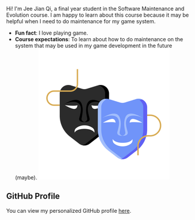 Hi! I'm Jee Jian Qi, a final year student in the Software Maintenance
and Evolution course. I am happy to learn about this course because it may be helpful when I need to do maintenance for my game system.
- **Fun fact**: I love playing game.
- **Course expectations**: To learn about how to do maintenance on the system that may be used in my game development in the future (maybe).
![My Image](image1.jpg) 
## GitHub Profile
You can view my personalized GitHub profile
[here](https://github.com/jianqi02).

